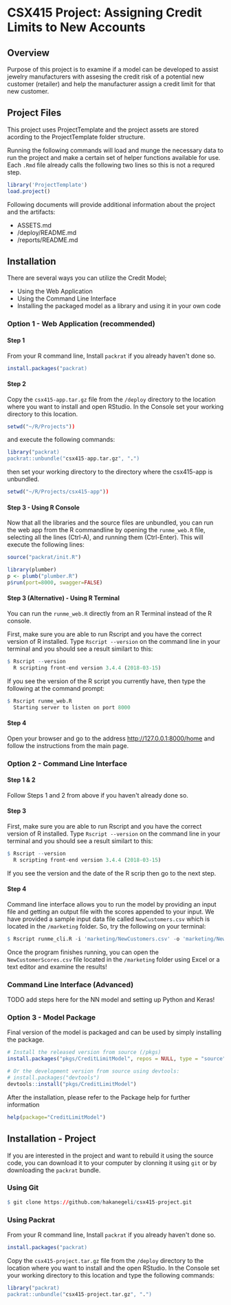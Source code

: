 # CSX415 Project: Assigning Credit Limits to New Accounts

## Overview

Purpose of this project is to examine if a model can be developed to assist jewelry manufacturers with assesing the credit risk of a potential new customer (retailer) and help the manufacturer assign a credit limit for that new customer.

## Project Files

This project uses ProjectTemplate and the project assets are stored acording to the ProjectTemplate folder structure.

Running the following commands will load and munge the necessary data to run the project and make a certain set of helper functions available for use. Each `.Rmd` file already calls the following two lines so this is not a requred step.

``` r
library('ProjectTemplate')
load.project()
```

Following documents will provide additional information about the project and the artifacts:

* ASSETS.md 
* /deploy/README.md
* /reports/README.md


## Installation

There are several ways you can utilize the Credit Model; 

* Using the Web Application
* Using the Command Line Interface
* Installing the packaged model as a library and using it in your own code

### Option 1 - Web Application (recommended)

#### Step 1
From your R command line, Install `packrat` if you already haven't done so.

``` r
install.packages("packrat)
```
#### Step 2
Copy the `csx415-app.tar.gz` file from the `/deploy` directory to the location where you want to install and open RStudio. In the Console set your working directory to this location.

```r
setwd("~/R/Projects"))
```
and execute the following commands:

``` r
library("packrat)
packrat::unbundle("csx415-app.tar.gz", ".")
```
then set your working directory to the directory where the csx415-app is unbundled.

```r
setwd("~/R/Projects/csx415-app"))
```

#### Step 3 - Using R Console
Now that all the libraries and the source files are unbundled, you can run the web app from the R commandline by opening the `runme_web.R` file, selecting all the lines (Ctrl-A), and running them (Ctrl-Enter). This will execute the following lines: 

``` r
source("packrat/init.R")

library(plumber)
p <- plumb("plumber.R")
p$run(port=8000, swagger=FALSE)
```
#### Step 3 (Alternative) - Using R Terminal
You can run the `runme_web.R` directly from an R Terminal instead of the R console.

First, make sure you are able to run Rscript and you have the correct version of R installed. Type `Rscript --version` on the command line in your terminal and you should see a result similart to this:

``` r
$ Rscript --version
  R scripting front-end version 3.4.4 (2018-03-15)
```
If you see the version of the R script you currently have, then type the following at the command prompt:

``` r
$ Rscript runme_web.R
  Starting server to listen on port 8000
```

#### Step 4
Open your browser and go to the address http://127.0.0.1:8000/home and follow the instructions from the main page.

### Option 2 - Command Line Interface

#### Step 1 & 2
Follow Steps 1 and 2 from above if you haven't already done so.

#### Step 3
First, make sure you are able to run Rscript and you have the correct version of R installed. Type `Rscript --version` on the command line in your terminal and you should see a result similart to this:

``` r
$ Rscript --version
  R scripting front-end version 3.4.4 (2018-03-15)
```
If you see the version and the date of the R scrip then go to the next step.

#### Step 4
Command line interface allows you to run the model by providing an input file and getting an output file with the scores appended to your input. We have provided a sample input data file called `NewCustomers.csv` which is located in the `/marketing` folder. So, try the following on your terminal:

``` r
$ Rscript runme_cli.R -i 'marketing/NewCustomers.csv' -o 'marketing/NewCustomerScores.csv'
```
Once the program finishes running, you can open the `NewCustomerScores.csv` file located in the `/marketing` folder using Excel or a text editor and examine the results!

### Command Line Interface (Advanced)

TODO add steps here for the NN model and setting up Python and Keras!

### Option 3 - Model Package

Final version of the model is packaged and can be used by simply installing the package.

``` r
# Install the released version from source (/pkgs)
install.packages("pkgs/CreditLimitModel", repos = NULL, type = "source")

# Or the development version from source using devtools:
# install.packages("devtools")
devtools::install("pkgs/CreditLimitModel")
```
After the installation, please refer to the Package help for further information

``` r
help(package="CreditLimitModel")
```

## Installation - Project

If you are interested in the project and want to rebuild it using the source code, you can download it to your computer by clonning it using `git` or by downloading the `packrat` bundle.

### Using Git

```r
$ git clone https://github.com/hakanegeli/csx415-project.git
```

### Using Packrat

From your R command line, Install `packrat` if you already haven't done so.

``` r
install.packages("packrat)
```

Copy the `csx415-project.tar.gz` file from the `/deploy` directory to the location where you want to install and the open RStudio. In the Console set your working directory to this location and type the following commands:

``` r
library("packrat)
packrat::unbundle("csx415-project.tar.gz", ".")
```
